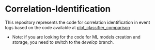 # Correlation-Identification

This repository represents the code for correlation identification in event logs based on the code available at [plot_classifier_comparison](https://scikit-learn.org/stable/auto_examples/classification/plot_classifier_comparison.html)

* Note: if you are looking for the code for ML models creation and storage, you need to switch to the *develop* branch.
